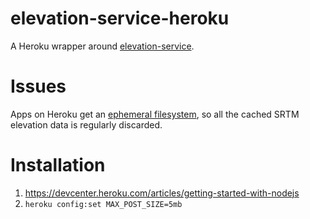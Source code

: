 # elevation-service-heroku

A Heroku wrapper around [elevation-service](https://github.com/perliedman/elevation-service).

# Issues

Apps on Heroku get an [ephemeral filesystem](https://devcenter.heroku.com/articles/dynos#ephemeral-filesystem), so all the cached SRTM elevation data is regularly discarded.

# Installation

1. https://devcenter.heroku.com/articles/getting-started-with-nodejs
1. `heroku config:set MAX_POST_SIZE=5mb`


